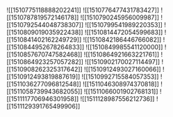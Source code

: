 ![[1510775118888202241]]
![[1510776477431783427]]
![[1510787819572146178]]
![[1510790245956009987]]
![[1510792544048738307]]
![[1510799541989220353]]
![[1510809019035922438]]
![[1510814472054599683]]
![[1510841402162249729]]
![[1510842186446766082]]
![[1510844952678264833]]
![[1510849985541120000]]
![[1510857670747582468]]
![[1510864921663221761]]
![[1510864923257057282]]
![[1510902170027114497]]
![[1510908262325317642]]
![[1510912493027160066]]
![[1510912493819887619]]
![[1510992715584057353]]
![[1511036277096812548]]
![[1511046308974370818]]
![[1511058739943682055]]
![[1511066001902768131]]
![[1511117706946301958]]
![[1511128987556212736]]
![[1511129391765499906]]
